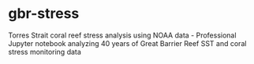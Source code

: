 # gbr-stress
Torres Strait coral reef stress analysis using NOAA data - Professional Jupyter notebook analyzing 40 years of Great Barrier Reef SST and coral stress monitoring data
